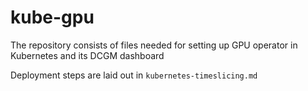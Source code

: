 # kube-gpu
The repository consists of files needed for setting up GPU operator in Kubernetes and its DCGM dashboard

Deployment steps are laid out in `kubernetes-timeslicing.md`
